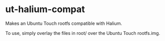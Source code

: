 # ut-halium-compat

Makes an Ubuntu Touch rootfs compatible with Halium.

To use, simply overlay the files in root/ over the Ubuntu Touch rootfs.img.
